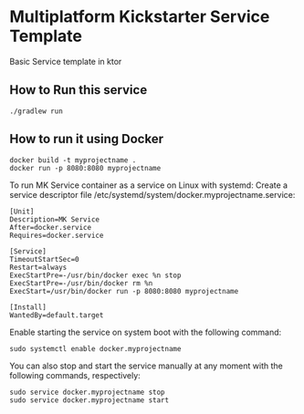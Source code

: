 # Multiplatform Kickstarter Service Template
Basic Service template in ktor


## How to Run this service
```
./gradlew run
```

## How to run it using Docker
```
docker build -t myprojectname .
docker run -p 8080:8080 myprojectname
```

To run MK Service container as a service on Linux with systemd:﻿
Create a service descriptor file /etc/systemd/system/docker.myprojectname.service:

```
[Unit]
Description=MK Service
After=docker.service
Requires=docker.service

[Service]
TimeoutStartSec=0
Restart=always
ExecStartPre=-/usr/bin/docker exec %n stop
ExecStartPre=-/usr/bin/docker rm %n
ExecStart=/usr/bin/docker run -p 8080:8080 myprojectname

[Install]
WantedBy=default.target
```


Enable starting the service on system boot with the following command:
```
sudo systemctl enable docker.myprojectname
```


You can also stop and start the service manually at any moment with the following commands, respectively:
```
sudo service docker.myprojectname stop
sudo service docker.myprojectname start
```
